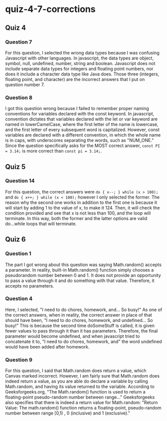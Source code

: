 # quiz-4-7-corrections
## Quiz 4
### Question 7
For this question, I selected the wrong data types because I was confusing Javascript with other languages. In javascript, the data types are object, symbol, null, undefined, number, string and boolean. Javascript does not include separate data types for integers and floating point numbers, nor does it include a character data type like Java does. Those three (integers, floating point, and character) are the incorrect answers that I put on question number 7.

### Question 8
I got this question wrong because I failed to remember proper naming conventions for variables declared with the const keyword. In javascript, convention dictates that variables declared with the let or var keyword are named in lowerCamelCase, where the first letter of the name is lowercase, and the first letter of every subsequent word is capitalized. However, const variables are declared with a different convention, in which the whole name is in caps, with underscores separating the words, such as "NUM_ONE." Since the question specifically asks for the MOST correct answer, `const PI = 3.14;` is more correct than `const pi = 3.14;`.

## Quiz 5
### Question 14
For this question, the correct answers were 
`do {
   x--;
} while (x > 100);`
and
`do {
   x++;
} while (x < 100);`
however I only selected the former. The reason why the second one works in addition to the first one is because it will start by adding 1 to the value of x, to make it 124. Then, it will check the condition provided and see that x is not less than 100, and the loop will terminate. In this way, both the former and the latter options are valid do...while loops that will terminate.

## Quiz 6
### Question 1
The part I got wrong about this question was saying Math.random() accepts a parameter. In reality, built-in Math.random() function simply chooses a pseudorandom number between 0 and 1. It does not provide an opportunity to pass a value through it and do something with that value. Therefore, it accepts no parameters.

### Question 4
Here, I selected, "I need to do chores, homework, and... So busy!" As one of the correct answers, when in reality, the correct answer in place of that should have been, "I need to do chores, homework, and undefined... So busy!" This is because the second time doSomeStuff is called, it is given fewer values to pass through it than it has parameters. Therefore, the final parameter would become undefined, and when javascript tried to concatenate it to, "I need to do chores, homework, and" the word undefined would have been added after homework.

### Question 9
For this question, I said that Math.random does return a value, which Canvas marked incorrect. However, I am fairly sure that Math.random does indeed return a value, as you are able do declare a variable by calling Math.random, and having its value returned to the variable. According to Geeksforgeeks.org, "The Math.random() function is used to return a floating-point pseudo-random number between range..." Geeksforgeeks also specifies that there is indeed a return value for Math.random: "Return Value: The math.random() function returns a floating-point, pseudo-random number between range [0,1) , 0 (inclusive) and 1 (exclusive)."
